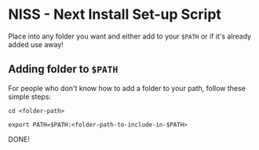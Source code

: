 # NISS - Next Install Set-up Script

Place into any folder you want and either add to your `$PATH` or if it's already added use away!


## Adding folder to `$PATH`

For people who don't know how to add a folder to your path, follow these simple steps:

`cd <folder-path>`

`export PATH=$PATH:<folder-path-to-include-in-$PATH>`

DONE!
